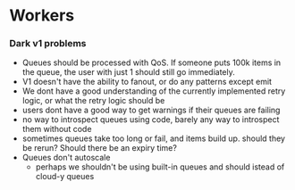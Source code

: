 # Workers

### Dark v1 problems

* Queues should be processed with QoS. If someone puts 100k items in the queue, the user with just 1 should still go immediately.
* V1 doesn't have the ability to fanout, or do any patterns except emit
* We dont have a good understanding of the currently implemented retry logic, or what the retry logic should be
* users dont have a good way to get warnings if their queues are failing
* no way to introspect queues using code, barely any way to introspect them without code
* sometimes queues take too long or fail, and items build up. should they be rerun? Should there be an expiry time?
* Queues don't autoscale
  * perhaps we shouldn't be using built-in queues and should istead of cloud-y queues



